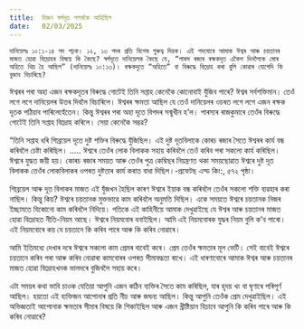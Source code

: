 ```yaml
---
title:  যিজন স্বৰ্গদূত পলমকৈ আহিছিল
date:   02/03/2025
---
```


`দানিয়েলঃ ১০:১-১৪ পদ পঢ়ক। ১২, ১৩ পদৰ প্ৰতি বিশেষ গুৰুত্ব দিয়ক। এই পদবোৰে আমাক ঈশ্বৰ আৰু চয়তানৰ মাজত হোৱা বিদ্ৰোহৰ বিষয়ে কি কৈছে? স্বৰ্গদূতে দানিয়েলক কৈছে যে, “পাৰস ৰজাৰ ৰক্ষকদূত একৈশ দিনলৈকে মোৰ অহিতে থিয় হৈ আছিল” (দানিয়েলঃ ১০:১৩)। ৰক্ষকদূতে “অহিতে” বা বিৰুদ্ধে বিদ্ৰোহ কৰা বুলি কোৱাৰ যোগেদি কি বুজাব বিচাৰিছে?`

ঈশ্বৰৰ পৰা অহা এজন ৰক্ষকদূতৰ বিৰুদ্ধে গোটেই তিনি সপ্তাহ কেনেকৈ কোনোবাই যুঁজিব পাৰে? ঈশ্বৰ সৰ্বশক্তিমান। তেওঁ লগে লগে দানিয়েলৰ উত্তৰ দিবলৈ বিচাৰিলে। ঈশ্বৰৰ ক্ষমতা আছিল যে তেওঁ দানিয়েলৰ ওচৰত লগে লগে এজন ৰক্ষক দূতক পঠিয়াব পাৰিলেহেঁতেন। কিন্তু ঈশ্বৰৰ পৰা অহা দূতে বিপদৰ সন্মুখীন হ’ল। পাৰস্যৰ ৰাজকুমাৰে তেওঁৰ বিৰুদ্ধে গোটেই তিনি সপ্তাহ বিদ্ৰোহ কৰিলে। সেয়া কেনেকৈ সম্ভৱ?

“তিনি সপ্তাহ ধৰি গািব্ৰয়েল দূতে দুষ্ট শক্তিৰ বিৰুদ্ধে যুঁজিছিল। এই দুষ্ট দূতবিলাকে কোৰচ ৰজাৰ সৈতে ঈশ্বৰৰ কাৰ্য বন্ধ কৰিবলৈ চেষ্টা কৰিছিল। ..... ঈশ্বৰে তেওঁৰ লোক বিলাকক সহায় কৰিবলৈ তেওঁ কৰিব পৰা সকলো কাৰ্য কৰিছিল। ঈশ্বৰে যুদ্ধত জয়ী হয়। কোৰচ ৰজাৰ সময়ত আৰু তেওঁৰ পুত্ৰ কেম্বিছৰ নিয়ন্ত্ৰণত থকা সময়ছোৱাত ঈশ্বৰে দুষ্ট দূত বিলাকক তেওঁৰ লোকবিলাকৰ ওপৰত দুষ্টতাৰ কাৰ্য কৰাত বাধা দিছিল।-প্ৰফেটছ এম্ড কিং:, ৫৭২ পৃষ্ঠা।

গািব্ৰয়েল আৰু দূত বিলাকৰ মাজত এই যুঁজখন হৈছিল কাৰণ ঈশ্বৰে ইয়াক বন্ধ কৰিবলৈ তেওঁৰ সকলো শক্তি ব্যৱহাৰ কৰা নাছিল। কিন্তু কিয়? ঈশ্বৰে চয়তানক মুক্তভাৱে কাম কৰিবলৈ অনুমতি দিছিল। একে সময়তে ঈশ্বৰে চয়তানক নিজৰ ইচ্ছামতে যিকোনো কাম কৰিবলৈ নিদিয়ে। গতিকে এই কাহিনীয়ে আমাক দেখুৱাইছে যে ঈশ্বৰ আৰু চয়তানৰ মাজত হোৱা বিদ্ৰোহত নীতি-নিয়ম আছে। ঈশ্বৰে নিয়মবোৰ বনাইছিল। আমি এই নিয়মবোৰক যুদ্ধৰ নিয়ম বুলি ক’ব পাৰো। এই নিয়মবোৰে কয় যে চয়তানে কি কৰিব পাৰে আৰু কি কৰিব নোৱাৰে।

আমি ইতিমধ্যে দেখাৰ দৰে ঈশ্বৰে সকলো কাম প্ৰেমৰ বাবেই কৰে। প্ৰেম তেওঁৰ ক্ষমতাৰ মূল ভেটি। সেই বাবেই ঈশ্বৰে চয়তানে কৰিব পৰা আৰু কৰিব নোৱাৰা কামবোৰৰ ওপৰত সীমাবদ্ধতা ৰাখে। এই ধাৰণাবোৰে আমাক ঈশ্বৰ আৰু চয়তানৰ মাজত হোৱা বিদ্ৰোহখনক ভালদৰে বুজিবলৈ সহায় কৰে।

এটা সময়ৰ কথা ভাবি চাওক যেতিয়া আপুনি এজন কঠিন ব্যক্তিৰ সৈতে কাম কৰিছিল, যাৰ হৃদয় খং বা ঘৃণাৰে পৰিপূৰ্ণ আছিল। হয়তো এই ব্যক্তিজন আপোনাৰ প্ৰতি নীচ আৰু জঘন্য আছিল। কিন্তু আপুনি তেওঁক প্ৰেম দেখুৱাইছিল। এই অভিজ্ঞতাই আপোনাক ক্ষমতাৰ সীমাৰ বিষয়ে কি শিকাইছিল আৰু এজন খ্ৰীষ্টিয়ান হিচাবে আপুনি কি কৰিব পাৰে আৰু কি কৰিব নোৱাৰে?